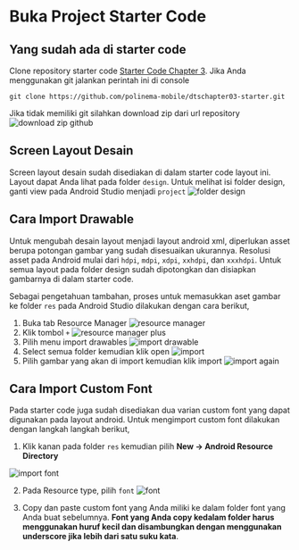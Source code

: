 # Buka Project Starter Code

## Yang sudah ada di starter code
Clone repository starter code [Starter Code Chapter 3](https://github.com/siubie/dtschapter03-starter). Jika Anda menggunakan git jalankan perintah ini di console
```
git clone https://github.com/polinema-mobile/dtschapter03-starter.git
```

Jika tidak memiliki git silahkan download zip dari url repository
![download zip github](images/03zipdl.png)

## Screen Layout Desain
Screen layout desain sudah disediakan di dalam starter code layout ini. Layout dapat Anda lihat pada folder `design`. Untuk melihat isi folder design, ganti view pada Android Studio menjadi `project`
![folder design](images/03folderdesign2.png)

## Cara Import Drawable
Untuk mengubah desain layout menjadi layout android xml, diperlukan asset berupa potongan gambar yang sudah disesuaikan ukurannya. Resolusi asset pada Android mulai dari `hdpi`, `mdpi`, `xdpi`, `xxhdpi`, dan `xxxhdpi`. Untuk semua layout pada folder design sudah dipotongkan dan disiapkan gambarnya di dalam starter code. 

Sebagai pengetahuan tambahan, proses untuk memasukkan aset gambar ke folder `res` pada Android Studio dilakukan dengan cara berikut,

1. Buka tab Resource Manager
![resource manager](images/03resourcemanager.png)
2. Klik tombol `+`
![resource manager plus](images/03resourcemanagerplus.png)
3. Pilih menu import drawables
![import drawable](images/03imagedrawable.png)
4. Select semua folder kemudian klik open
![import](images/03importhdpo.png)
5. Pilih gambar yang akan di import kemudian klik import
![import again](images/03importhem.png)

## Cara Import Custom Font
Pada starter code juga sudah disediakan dua varian custom font yang dapat digunakan pada layout android. Untuk mengimport custom font dilakukan dengan langkah langkah berikut,

1. Klik kanan pada folder `res` kemudian pilih **New -> Android Resource Directory**

![import font](images/03resourcedirectory.png)

2. Pada Resource type, pilih `font`
![font](images/03fontfolder.png)

3. Copy dan paste custom font yang Anda miliki ke dalam folder font yang Anda buat sebelumnya. **Font yang Anda copy kedalam folder harus menggunakan huruf kecil dan disambungkan dengan menggunakan underscore jika lebih dari satu suku kata**.
